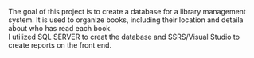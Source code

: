 The goal of this project is to create a database for a library management system.  It is used to organize books, including their location and detaila about who has read each book.  
I utilized SQL SERVER to creat the database and SSRS/Visual Studio to create reports on the front end.
